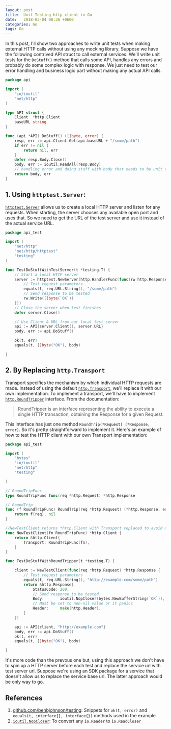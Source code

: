 ```yaml
---
layout: post
title:  Unit Testing http client in Go
date:   2018-03-04 08:36 +0600
categories: Go
tags: Go
---
```


In this post, I'll show two approaches to write unit tests when making external HTTP calls without using any mocking library. Suppose we have the following contrived API struct to call external services. We'll write unit tests for the `DoStuff()` method that calls some API, handles any errors and probably do some complex logic with response. We just need to test our error handling and business logic part without making any actual API calls.

```go
package api

import (
	"io/ioutil"
	"net/http"
)

type API struct {
	Client  *http.Client
	baseURL string
}

func (api *API) DoStuff() ([]byte, error) {
	resp, err := api.Client.Get(api.baseURL + "/some/path")
	if err != nil {
		return nil, err
	}
	defer resp.Body.Close()
	body, err := ioutil.ReadAll(resp.Body)
	// handling error and doing stuff with body that needs to be unit tested
	return body, err
}


```

## 1. Using `httptest.Server`:

[`httptest.Server`](https://golang.org/pkg/net/http/httptest/#Server) allows us to create a local HTTP server and listen for any requests. When starting, the server chooses any available open port and uses that. So we need to get the URL of the test server and use it instead of the actual service URL.

```go
package api_test

import (
	"net/http"
	"net/http/httptest"
	"testing"
)

func TestDoStuffWithTestServer(t *testing.T) {
	// Start a local HTTP server
	server := httptest.NewServer(http.HandlerFunc(func(rw http.ResponseWriter, req *http.Request) {
		// Test request parameters
		equals(t, req.URL.String(), "/some/path")
		// Send response to be tested
		rw.Write([]byte(`OK`))
	}))
	// Close the server when test finishes
	defer server.Close()

	// Use Client & URL from our local test server
	api := API{server.Client(), server.URL}
	body, err := api.DoStuff()

	ok(t, err)
	equals(t, []byte("OK"), body)

}

```

## 2. By Replacing `http.Transport`


Transport specifies the mechanism by which individual HTTP requests are made. Instead of using the default [`http.Transport`](https://golang.org/pkg/net/http/#Transport), we'll replace it with our own implementation. To implement a transport, we'll have to implement [`http.RoundTripper`](https://golang.org/pkg/net/http/#RoundTripper) interface. From the documentation:

> RoundTripper is an interface representing the ability to execute a single HTTP transaction, obtaining the Response for a given Request.

This interface has just one method `RoundTrip(*Request) (*Response, error)`. So it's pretty straightforward to implement it. Here's an example of how to test the HTTP client with our own Transport implementation:

```go
package api_test

import (
	"bytes"
	"io/ioutil"
	"net/http"
	"testing"

)

// RoundTripFunc .
type RoundTripFunc func(req *http.Request) *http.Response

// RoundTrip .
func (f RoundTripFunc) RoundTrip(req *http.Request) (*http.Response, error) {
	return f(req), nil
}

//NewTestClient returns *http.Client with Transport replaced to avoid making real calls
func NewTestClient(fn RoundTripFunc) *http.Client {
	return &http.Client{
		Transport: RoundTripFunc(fn),
	}
}

func TestDoStuffWithRoundTripper(t *testing.T) {

	client := NewTestClient(func(req *http.Request) *http.Response {
		// Test request parameters
		equals(t, req.URL.String(), "http://example.com/some/path")
		return &http.Response{
			StatusCode: 200,
			// Send response to be tested
			Body:       ioutil.NopCloser(bytes.NewBufferString(`OK`)),
 			// Must be set to non-nil value or it panics
			Header:     make(http.Header),
		}
	})

	api := API{client, "http://example.com"}
	body, err := api.DoStuff()
	ok(t, err)
	equals(t, []byte("OK"), body)

}
```

It's more code than the prevous one but, using this approach we don't have to spin up a HTTP server before each test and replace the service url with test server url. Suppose we're using an SDK package for a service that doesn't allow us to replace the service base url. The latter approach would be only way to go.

## References

1. [github.com/benbjohnson/testing](https://github.com/benbjohnson/testing): Snippets for `ok(t, error)` and `equals(t, interface{}, interface{})` methods used in the example
2. [`ioutil.NopCloser`](https://golang.org/pkg/io/ioutil/#NopCloser): To convert any `io.Reader` to `io.ReadCloser`


